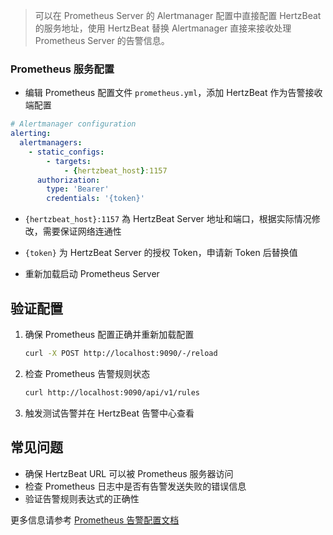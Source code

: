 > 可以在 Prometheus Server 的 Alertmanager 配置中直接配置 HertzBeat 的服务地址，使用 HertzBeat 替换 Alertmanager 直接来接收处理 Prometheus Server 的告警信息。

### Prometheus 服务配置

- 编辑 Prometheus 配置文件 `prometheus.yml`，添加 HertzBeat 作为告警接收端配置

```yaml
# Alertmanager configuration
alerting:
  alertmanagers:
    - static_configs:
        - targets:
            - {hertzbeat_host}:1157
      authorization:
        type: 'Bearer'
        credentials: '{token}'

```

- `{hertzbeat_host}:1157` 為 HertzBeat Server 地址和端口，根据实际情况修改，需要保证网络连通性
- `{token}` 为 HertzBeat Server 的授权 Token，申请新 Token 后替换值

- 重新加载启动 Prometheus Server

## 验证配置

1. 确保 Prometheus 配置正确并重新加载配置
    ```bash
    curl -X POST http://localhost:9090/-/reload
    ```
2. 检查 Prometheus 告警规则状态
    ```bash
    curl http://localhost:9090/api/v1/rules
    ```
3. 触发测试告警并在 HertzBeat 告警中心查看

## 常见问题

- 确保 HertzBeat URL 可以被 Prometheus 服务器访问
- 检查 Prometheus 日志中是否有告警发送失败的错误信息
- 验证告警规则表达式的正确性

更多信息请参考 [Prometheus 告警配置文档](https://prometheus.io/docs/alerting/latest/configuration/)
